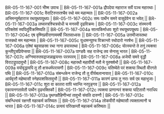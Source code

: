 BR-05-11-167-001  	भीष्म उवाच ||
BR-05-11-167-001a	द्रौपदेया महाराज सर्वे पञ्च महारथाः |
BR-05-11-167-001c	वैराटिरुत्तरश्चैव रथो मम महान्मतः ||
BR-05-11-167-002a	अभिमन्युर्महाराज रथयूथपयूथपः |
BR-05-11-167-002c	समः पार्थेन समरे वासुदेवेन वा भवेत् ||
BR-05-11-167-003a	लघ्वस्त्रश्चित्रयोधी च मनस्वी दृढविक्रमः |
BR-05-11-167-003c	संस्मरन्वै परिक्लेशं स्वपितुर्विक्रमिष्यति ||
BR-05-11-167-004a	सात्यकिर्माधवः शूरो रथयूथपयूथपः |
BR-05-11-167-004c	एष वृष्णिप्रवीराणाममर्षी जितसाध्वसः ||
BR-05-11-167-005a	उत्तमौजास्तथा राजन्रथो मम महान्मतः |
BR-05-11-167-005c	युधामन्युश्च विक्रान्तो रथोदारो नरर्षभः ||
BR-05-11-167-006a	एतेषां बहुसाहस्रा रथा नागा हयास्तथा |
BR-05-11-167-006c	योत्स्यन्ते ते तनुं त्यक्त्वा कुन्तीपुत्रप्रियेप्सया ||
BR-05-11-167-007a	पाण्डवैः सह राजेन्द्र तव सेनासु भारत |
BR-05-11-167-007c	अग्निमारुतवद्राजन्नाह्वयन्तः परस्परम् ||
BR-05-11-167-008a	अजेयौ समरे वृद्धौ विराटद्रुपदावुभौ |
BR-05-11-167-008c	महारथौ महावीर्यौ मतौ मे पुरुषर्षभौ ||
BR-05-11-167-009a	वयोवृद्धावपि तु तौ क्षत्रधर्मपरायणौ |
BR-05-11-167-009c	यतिष्येते परं शक्त्या स्थितौ वीरगते पथि ||
BR-05-11-167-010a	संबन्धकेन राजेन्द्र तौ तु वीर्यबलान्वयात् |
BR-05-11-167-010c	आर्यवृत्तौ महेष्वासौ स्नेहपाशसितावुभौ ||
BR-05-11-167-011a	कारणं प्राप्य तु नराः सर्व एव महाभुजाः |
BR-05-11-167-011c	शूरा वा कातरा वापि भवन्ति नरपुङ्गव ||
BR-05-11-167-012a	एकायनगतावेतौ पार्थेन दृढभक्तिकौ |
BR-05-11-167-012c	त्यक्त्वा प्राणान्परं शक्त्या घटितारौ नराधिप ||
BR-05-11-167-013a	पृथगक्षौहिणीभ्यां तावुभौ संयति दारुणौ |
BR-05-11-167-013c	संबन्धिभावं रक्षन्तौ महत्कर्म करिष्यतः ||
BR-05-11-167-014a	लोकवीरौ महेष्वासौ त्यक्तात्मानौ च भारत |
BR-05-11-167-014c	प्रत्ययं परिरक्षन्तौ महत्कर्म करिष्यतः ||
